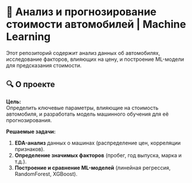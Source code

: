 # 🚗 Анализ и прогнозирование стоимости автомобилей | Machine Learning

Этот репозиторий содержит анализ данных об автомобилях, исследование факторов, влияющих на цену, и построение ML-модели для предсказания стоимости. 

## 🔍 О проекте

**Цель:**  
Определить ключевые параметры, влияющие на стоимость автомобиля, и разработать модель машинного обучения для её прогнозирования.

**Решаемые задачи:**
1. **EDA-анализ** данных о машинах (распределение цен, корреляции признаков).
2. **Определение значимых факторов** (пробег, год выпуска, марка и т.д.).
3. **Построение и сравнение ML-моделей** (линейная регрессия, RandomForest, XGBoost).
